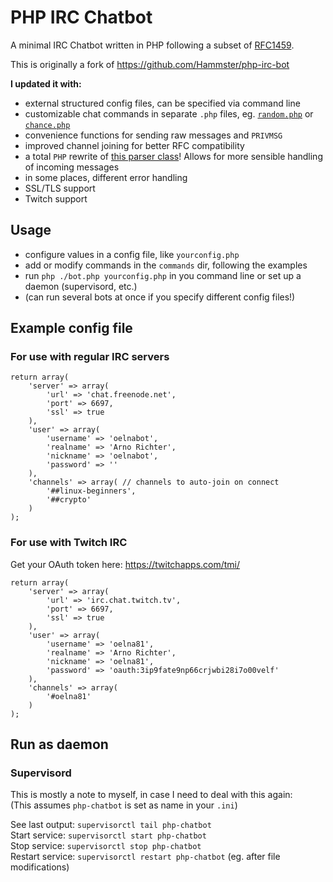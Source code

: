 # PHP IRC Chatbot

A minimal IRC Chatbot written in PHP following a subset of [RFC1459](https://tools.ietf.org/html/rfc1459).

This is originally a fork of https://github.com/Hammster/php-irc-bot

**I updated it with:**

- external structured config files, can be specified via command line
- customizable chat commands in separate `.php` files, eg. [`random.php`](/commands/random.php) or [`chance.php`](/commands/chance.php)
- convenience functions for sending raw messages and `PRIVMSG`
- improved channel joining for better RFC compatibility
- a total `PHP` rewrite of [this parser class](https://github.com/oelna/websocket-irc/blob/master/parser.js)! Allows for more sensible handling of incoming messages
- in some places, different error handling
- SSL/TLS support
- Twitch support

## Usage

- configure values in a config file, like `yourconfig.php`
- add or modify commands in the `commands` dir, following the examples
- run `php ./bot.php yourconfig.php` in you command line or set up a daemon (supervisord, etc.)
- (can run several bots at once if you specify different config files!)

## Example config file

### For use with regular IRC servers

```
return array(
	'server' => array(
		'url' => 'chat.freenode.net',
		'port' => 6697,
		'ssl' => true
	),
	'user' => array(
		'username' => 'oelnabot',
		'realname' => 'Arno Richter',
		'nickname' => 'oelnabot',
		'password' => ''
	),
	'channels' => array( // channels to auto-join on connect
		'##linux-beginners',
		'##crypto'
	)
);
```

### For use with Twitch IRC

Get your OAuth token here: https://twitchapps.com/tmi/

```
return array(
	'server' => array(
		'url' => 'irc.chat.twitch.tv',
		'port' => 6697,
		'ssl' => true
	),
	'user' => array(
		'username' => 'oelna81',
		'realname' => 'Arno Richter',
		'nickname' => 'oelna81',
		'password' => 'oauth:3ip9fate9np66crjwbi28i7o00velf'
	),
	'channels' => array(
		'#oelna81'
	)
);
```

## Run as daemon

### Supervisord

This is mostly a note to myself, in case I need to deal with this again:  
(This assumes `php-chatbot` is set as name in your `.ini`)

See last output: `supervisorctl tail php-chatbot`  
Start service: `supervisorctl start php-chatbot`  
Stop service: `supervisorctl stop php-chatbot`  
Restart service: `supervisorctl restart php-chatbot` (eg. after file modifications)  